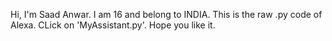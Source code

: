 Hi,
I'm Saad Anwar. 
 I am 16 and belong to INDIA. 
 This is the raw .py code of Alexa. 
 CLick on 'MyAssistant.py'.
 Hope you like it. 
